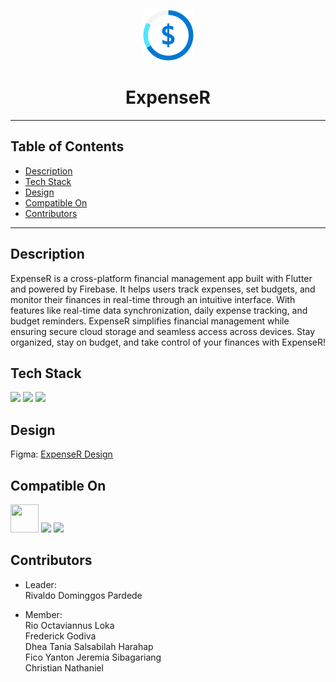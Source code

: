 <p align="center"><img src="images/ilogo.png"/></p>
<h1 align="center">ExpenseR</h1>

---

## Table of Contents
-   [Description](#description)
-   [Tech Stack](#tech-stack)
-   [Design](#design)
-   [Compatible On](#compatible-on)
-   [Contributors](#contributors)

---

## Description
ExpenseR is a cross-platform financial management app built with Flutter and powered by Firebase. It helps users track expenses, set budgets, and monitor their finances in real-time through an intuitive interface. With features like real-time data synchronization, daily expense tracking, and budget reminders. ExpenseR simplifies financial management while ensuring secure cloud storage and seamless access across devices. Stay organized, stay on budget, and take control of your finances with ExpenseR!



## Tech Stack
<a href="https://dart.dev/"><img src="https://skillicons.dev/icons?i=dart"/></a>
<a href="https://flutter.dev/"><img src="https://skillicons.dev/icons?i=flutter"/></a>
<a href="https://firebase.google.com/"><img src="https://skillicons.dev/icons?i=firebase"/></a>



## Design
Figma: <a href="https://www.figma.com/design/4enL2toOi9tpkYEUtTfnim/ExpenseR?node-id=6-300&t=oFj0DCD1RreUE9vo-1">ExpenseR Design</a>



## Compatible On
<p>
  <img width="45" height="45" src="https://cdn.simpleicons.org/googlechrome/999999" />
  <img src="https://skillicons.dev/icons?i=windows"/>
  <img src="https://skillicons.dev/icons?i=linux"/>
</p>


## Contributors
- Leader:<br>
  Rivaldo Dominggos Pardede

  
- Member:<br>
  Rio Octaviannus Loka<br>
  Frederick Godiva<br>
  Dhea Tania Salsabilah Harahap<br>
  Fico Yanton Jeremia Sibagariang<br>
  Christian Nathaniel<br>
